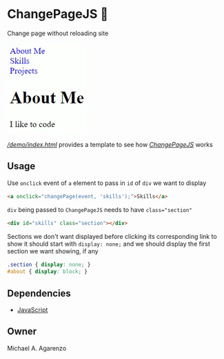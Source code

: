 # ChangePageJS &#128195;

Change page without reloading site

![GIF of ChangePageJS in action](/media/ChangePageJS.gif)

[*/demo/index.html*](https://github.com/magarenzo/change-page/blob/master/demo/index.html) provides a template to see how [*ChangePageJS*](https://github.com/magarenzo/ChangePageJS/blob/master/src/changePage.js) works

## Usage

Use `onclick` event of `a` element to pass in `id` of `div` we want to display

```html
<a onclick="changePage(event, 'skills');">Skills</a>
```

`div` being passed to `ChangePageJS` needs to have `class="section"`

```html
<div id="skills" class="section"></div>
```

Sections we don't want displayed before clicking its corresponding link to show it should start with `display: none;` and we should display the first section we want showing, if any

```css
.section { display: none; }
#about { display: block; }
```

## Dependencies

* [JavaScript](https://www.javascript.com/)

## Owner

Michael A. Agarenzo

